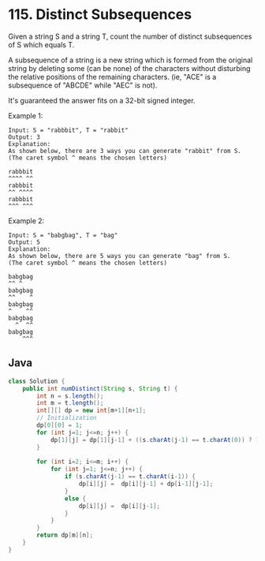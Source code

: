 # 115. Distinct Subsequences

Given a string S and a string T, count the number of distinct subsequences of S which equals T.

A subsequence of a string is a new string which is formed from the original string by deleting some (can be none) of the characters without disturbing the relative positions of the remaining characters. (ie, "ACE" is a subsequence of "ABCDE" while "AEC" is not).

It's guaranteed the answer fits on a 32-bit signed integer.

Example 1:
```
Input: S = "rabbbit", T = "rabbit"
Output: 3
Explanation:
As shown below, there are 3 ways you can generate "rabbit" from S.
(The caret symbol ^ means the chosen letters)

rabbbit
^^^^ ^^
rabbbit
^^ ^^^^
rabbbit
^^^ ^^^
```
Example 2:
```
Input: S = "babgbag", T = "bag"
Output: 5
Explanation:
As shown below, there are 5 ways you can generate "bag" from S.
(The caret symbol ^ means the chosen letters)

babgbag
^^ ^
babgbag
^^    ^
babgbag
^    ^^
babgbag
  ^  ^^
babgbag
    ^^^
```

## Java
```java
class Solution {
    public int numDistinct(String s, String t) {
        int n = s.length();
        int m = t.length();
        int[][] dp = new int[m+1][n+1];
        // Initialization
        dp[0][0] = 1;
        for (int j=1; j<=n; j++) {
            dp[1][j] = dp[1][j-1] + ((s.charAt(j-1) == t.charAt(0)) ? 1 : 0);
        }
        
        for (int i=2; i<=m; i++) {
            for (int j=1; j<=n; j++) {
                if (s.charAt(j-1) == t.charAt(i-1)) {
                    dp[i][j] =  dp[i][j-1] + dp[i-1][j-1];
                }
                else {
                    dp[i][j] =  dp[i][j-1];
                }
            } 
        }
        return dp[m][n];
    }
}
```
